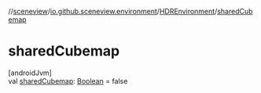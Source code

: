 //[sceneview](../../../index.md)/[io.github.sceneview.environment](../index.md)/[HDREnvironment](index.md)/[sharedCubemap](shared-cubemap.md)

# sharedCubemap

[androidJvm]\
val [sharedCubemap](shared-cubemap.md): [Boolean](https://kotlinlang.org/api/latest/jvm/stdlib/kotlin/-boolean/index.html) = false
